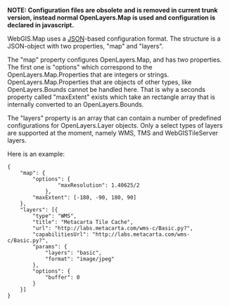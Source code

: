 **NOTE: Configuration files are obsolete and is removed in current trunk version, instead normal OpenLayers.Map is used and configuration is declared in javascript.**

WebGIS.Map uses a [JSON](http://www.json.org)-based configuration format. The structure is a JSON-object with two properties, "map" and "layers".

The "map" property configures OpenLayers.Map, and has two properties. The first one is "options" which correspond to the OpenLayers.Map.Properties that are integers or strings. OpenLayers.Map.Properties that are objects of other types, like OpenLayers.Bounds cannot be handled here. That is why a seconds property called "maxExtent" exists which take an rectangle array that is internally converted to an OpenLayers.Bounds.

The "layers" property is an array that can contain a number of predefined configurations for OpenLayers.Layer objects. Only a select types of layers are supported at the moment, namely WMS, TMS and WebGISTileServer layers.


Here is an example:
```
{
	"map": {
		"options": {
				"maxResolution": 1.40625/2
			},
		"maxExtent": [-180, -90, 180, 90]
	},
	"layers": [{
		"type": "WMS",
		"title": "Metacarta Tile Cache",
		"url": "http://labs.metacarta.com/wms-c/Basic.py?",
		"capabilitiesUrl": "http://labs.metacarta.com/wms-c/Basic.py?",
		"params": { 
			"layers": "basic",
			"format": "image/jpeg"
		},
		"options": { 
			"buffer": 0
		}
	}]
}
```